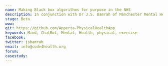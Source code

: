 ```yaml
---
name: Making Black box algorithms for purpose in the NHS
description: In conjunction with Dr J.S. Bamrah of Manchester Mental Health Trust, Code4Health are working to create a Physical Health Monitoring system aimed primarily at psychiatric patients. The goal of the system is to use digital technology to assist mental health patients in taking more responsibility for their own physical health by monitoring key health values such as blood pressure and other metrics and additionally sharing this data with the clinicians who are involved in the patients care. The system will comprise of - 1. the "patient app"; a smartphone application for patients which allows them to enter and monitor key health data 2. the "clinician portal"; an application that allows the clinician to enter and monitor key health data for the patients that they are assisting 3. the "OpenEHR middleware"; a thin server layer which will create an abstract interface for both front-end apps to talk to the OpenEHR back-end as well as dealing with additional app-specific data such as managing the database for push notifications 4. the "OpenEHR back-end"; an open standard server system that will manage all of the data in the system
stage: Beta
www:  
git: https://github.com/Apperta-PhysicalHealthApp
keywords: Mind, ChatBot, Mental, Health, physical, exercise
facebook: 
twitter: jsbamrah
email: info@code4health.org
forum: 
casestudy: 
--- 
```

